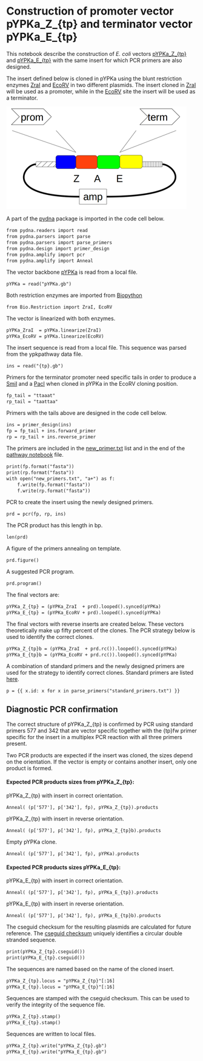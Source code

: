 # Construction of promoter vector pYPKa_Z_{tp} and terminator vector pYPKa_E_{tp}

This notebook describe the construction of _E. coli_ vectors [pYPKa_Z_{tp}](pYPKa_Z_{tp}.gb) and [pYPKa_E_{tp}](pYPKa_E_{tp}.gb)
with the same insert for which PCR primers are also designed.

The insert defined below is cloned in pYPKa using the blunt restriction
enzymes [ZraI](http://rebase.neb.com/rebase/enz/ZraI.html) and [EcoRV](http://rebase.neb.com/rebase/enz/EcoRV.html) in
two different plasmids. The insert cloned in [ZraI](http://rebase.neb.com/rebase/enz/ZraI.html)
will be used as a promoter, while in the [EcoRV](http://rebase.neb.com/rebase/enz/EcoRV.html) site the insert will be used as a
terminator.

![pYPKa_Z and pYPKa_E plasmids](pYPK_ZE.png "pYPKa_Z and pYPKa_E plasmids")

A part of the [pydna](https://pypi.python.org/pypi/pydna/) package is imported in the code cell below.

    from pydna.readers import read
    from pydna.parsers import parse
    from pydna.parsers import parse_primers
    from pydna.design import primer_design
    from pydna.amplify import pcr
    from pydna.amplify import Anneal

The vector backbone [pYPKa](pYPKa.gb) is read from a local file.

	pYPKa = read("pYPKa.gb")

Both restriction enzymes are imported from [Biopython](http://biopython.org)

	from Bio.Restriction import ZraI, EcoRV

The vector is linearized with both enzymes.

	pYPKa_ZraI  = pYPKa.linearize(ZraI)
	pYPKa_EcoRV = pYPKa.linearize(EcoRV)

The insert sequence is read from a local file. This sequence was parsed from the ypkpathway data file.

	ins = read("{tp}.gb")

Primers for the terminator promoter need specific tails in order to produce
a [SmiI](http://rebase.neb.com/rebase/enz/SmiI.html) and a [PacI](http://rebase.neb.com/rebase/enz/PacI.html) 
when cloned in pYPKa in the EcoRV cloning position.

	fp_tail = "ttaaat"
	rp_tail = "taattaa"

Primers with the tails above are designed in the code cell below.

    ins = primer_design(ins)
    fp = fp_tail + ins.forward_primer
    rp = rp_tail + ins.reverse_primer

The primers are included in the [new_primer.txt](new_primers.txt) list and in the end of the [pathway notebook](pw.ipynb) file.

    print(fp.format("fasta"))
    print(rp.format("fasta"))
    with open("new_primers.txt", "a+") as f:
        f.write(fp.format("fasta"))
        f.write(rp.format("fasta"))

PCR to create the insert using the newly designed primers.

	prd = pcr(fp, rp, ins)

The PCR product has this length in bp.

	len(prd)

A figure of the primers annealing on template.

	prd.figure()

A suggested PCR program.

	prd.program()

The final vectors are:

	pYPKa_Z_{tp} = (pYPKa_ZraI  + prd).looped().synced(pYPKa)
	pYPKa_E_{tp} = (pYPKa_EcoRV + prd).looped().synced(pYPKa)

The final vectors with reverse inserts are created below. These vectors theoretically make up
fifty percent of the clones. The PCR strategy below is used to identify the correct clones.

	pYPKa_Z_{tp}b = (pYPKa_ZraI  + prd.rc()).looped().synced(pYPKa)
	pYPKa_E_{tp}b = (pYPKa_EcoRV + prd.rc()).looped().synced(pYPKa)

A combination of standard primers and the newly designed primers are
used for the strategy to identify correct clones.
Standard primers are listed [here](standard_primers.txt).

	p = {{ x.id: x for x in parse_primers("standard_primers.txt") }}

## Diagnostic PCR confirmation

The correct structure of pYPKa_Z_{tp} is confirmed by PCR using standard primers
577 and 342 that are vector specific together with the {tp}fw primer specific for the insert
in a multiplex PCR reaction with
all three primers present.

Two PCR products are expected if the insert was cloned, the sizes depend
on the orientation. If the vector is empty or contains another insert, only one
product is formed.

#### Expected PCR products sizes from pYPKa_Z_{tp}:

pYPKa_Z_{tp} with insert in correct orientation.

	Anneal( (p['577'], p['342'], fp), pYPKa_Z_{tp}).products

pYPKa_Z_{tp} with insert in reverse orientation.

	Anneal( (p['577'], p['342'], fp), pYPKa_Z_{tp}b).products

Empty pYPKa clone.

    Anneal( (p['577'], p['342'], fp), pYPKa).products

#### Expected PCR products sizes pYPKa_E_{tp}:

pYPKa_E_{tp} with insert in correct orientation.

	Anneal( (p['577'], p['342'], fp), pYPKa_E_{tp}).products

pYPKa_E_{tp} with insert in reverse orientation.

	Anneal( (p['577'], p['342'], fp), pYPKa_E_{tp}b).products


The cseguid checksum for the resulting plasmids are calculated for future reference.
The [cseguid checksum](http://pydna.readthedocs.org/en/latest/pydna.html#pydna.utils.cseguid)
uniquely identifies a circular double stranded sequence.

	print(pYPKa_Z_{tp}.cseguid())
	print(pYPKa_E_{tp}.cseguid())

The sequences are named based on the name of the cloned insert.

	pYPKa_Z_{tp}.locus = "pYPKa_Z_{tp}"[:16]
	pYPKa_E_{tp}.locus = "pYPKa_E_{tp}"[:16]

Sequences are stamped with the cseguid checksum.
This can be used to verify the integrity of the sequence file.

	pYPKa_Z_{tp}.stamp()
	pYPKa_E_{tp}.stamp()

Sequences are written to local files.

	pYPKa_Z_{tp}.write("pYPKa_Z_{tp}.gb")
	pYPKa_E_{tp}.write("pYPKa_E_{tp}.gb")
